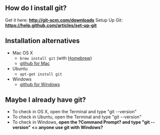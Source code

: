 How do I install git?
---------------------

Get it here: **http://git-scm.com/downloads**
Setup Up Git: **https://help.github.com/articles/set-up-git**

## Installation alternatives

- Mac OS X
    - `brew install git` (with [Homebrew](http://mxcl.github.com/homebrew/))
    - [github for Mac](https://central.github.com/mac/latest)
- Ubuntu
    - `apt-get install git`
- Windows
    - [github for Windows](http://windows.github.com/)  

## Maybe I already have git?

- To check in OS X, open the Terminal and type "git --version" 
- To check in Ubuntu, open the Terminal and type "git --version"
- To check in Windows, **open the ?Command Prompt? and type "git --version" <= anyone use git with Windows?**

